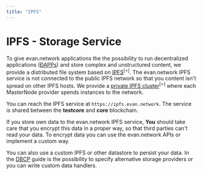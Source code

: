 ```yaml
---
title: "IPFS"
---
```

# IPFS - Storage Service

To give evan.network applications the the possibility to run decentralized applications ([ÐAPPs](/dev/dapps)) and store complex and unstructured content, we provide a distributed file system based on [IPFS](https://ipfs.io)<sup>[+]</sup>.
The evan.network IPFS service is not connected to the public IPFS network so that you content isn't spread on other IPFS hosts. We provide a [private IPFS cluster](https://github.com/ipfs/go-ipfs/blob/master/docs/experimental-features.md#private-networks)<sup>[+]</sup> where each MasterNode provider spends instances to the network.

You can reach the IPFS service at `https://ipfs.evan.network`. The service is shared between the **testcore** and **core** blockchain.

If you store own data to the evan.network IPFS service, **You** should take care that you encrypt this data in a proper way, so that third parties can't read your data. To encrypt data you can use the evan.network APIs or implement a custom way.

You can also use a custom IPFS or other datastore to persist your data. In the [DBCP](/dev/dbcp) guide is the possibility to specify alternative storage providers or you can write custom data handlers.  
